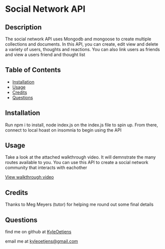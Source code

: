 # Social Network API

## Description  

The social network API uses Mongodb and mongoose to create multiple collections and documents. In this API, you can create, edit view and delete a variety of users, thoughts and reactions.  You can also link users as friends and view a users friend and thought list

## Table of Contents

- [Installation](#installation)
- [Usage](#usage)
- [Credits](#credits)
- [Questions](#questions)


## Installation

Run npm i to install, node index.js on the index.js file to spin up.  From there, connect to local hoast on insomnia to begin using the API

## Usage
Take a look at the attached walkthrough video.  It will demnstrate the many routes available to you.  You can use this API to create a social network community that interacts with eachother

[View walkthrough video](https://drive.google.com/file/d/1jxtObSjPysnvaSY3yZXIJ2zaVUCl9ngo/view)
## Credits  

Thanks to Meg Meyers (tutor) for helping me round out some final details


## Questions
find me on github at [KyleOetjens](https://github.com/KyleOetjens)  
  
email me at kyleoetjens@gmail.com